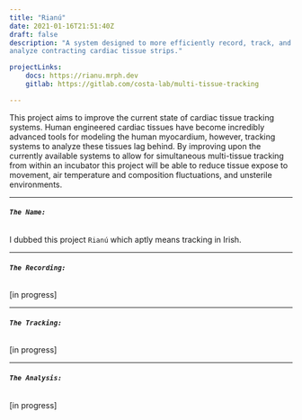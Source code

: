 ```yaml
---
title: "Rianú"
date: 2021-01-16T21:51:40Z
draft: false
description: "A system designed to more efficiently record, track, and
analyze contracting cardiac tissue strips."

projectLinks: 
    docs: https://rianu.mrph.dev
    gitlab: https://gitlab.com/costa-lab/multi-tissue-tracking

---
```



This project aims to improve the current state of cardiac tissue
tracking systems. Human engineered cardiac tissues have become
incredibly advanced tools for modeling the human myocardium, however,
tracking systems to analyze these tissues lag behind. By improving upon the
currently available systems to allow for simultaneous multi-tissue tracking
from within an incubator this project will be able to reduce tissue
expose to movement, air temperature and composition fluctuations, and
unsterile environments. 

___  
###### **``The Name:``**

I dubbed this project `Rianú` which aptly means tracking in Irish.


___  
###### **``The Recording:``**

[in progress]

___  
###### **``The Tracking:``**

[in progress]

___  
###### **``The Analysis:``**

[in progress]


